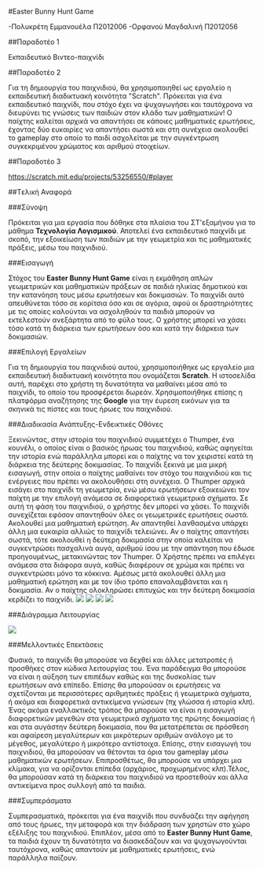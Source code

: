 ﻿#Easter Bunny Hunt Game

-Πολυκρέτη Εμμανουέλα Π2012006
-Ορφανού Μαγδαλινή    Π2012056

##Παραδοτέο 1

Εκπαιδευτικό Βιντεο-παιχνίδι

##Παραδοτέο 2

Για τη δημιουργία του παιχνιδιού, θα χρησιμοποιηθεί ως εργαλείο η εκπαιδευτική διαδικτυακή κοινότητα "Scratch".
Πρόκειται για ένα εκπαιδευτικό παιχνίδι, που στόχο έχει να ψυχαγωγήσει και ταυτόχρονα να διευρύνει τις γνώσεις των παιδιών στον κλάδο των μαθηματικών!
Ο παίχτης καλείται αρχικά να απαντήσει σε κάποιες μαθηματικές ερωτήσεις, έχοντας δύο ευκαιρίες να απαντήσει σωστά και στη συνέχεια ακολουθεί το gameplay στο οποίο το παιδί ασχολείται με την συγκέντρωση συγκεκριμένου χρώματος και αριθμού στοιχείων.

##Παραδοτέο 3

https://scratch.mit.edu/projects/53256550/#player

##Tελική Αναφορά

###Σύνοψη

Πρόκειται για μια εργασία που δόθηκε στα πλαίσια του ΣΤ'εξαμήνου για το μάθημα **Τεχνολογία Λογισμικού**. Αποτελεί ένα εκπαιδευτικό παιχνίδι με σκοπό, την εξοικείωση των παιδιών με την γεωμετρία και τις μαθηματικές πράξεις, μέσω του παιχνιδιού.

###Εισαγωγή

Στόχος του **Easter Bunny Hunt Game** είναι η εκμάθηση απλών γεωμετρικών και μαθηματικών πράξεων σε παιδιά ηλικίας δημοτικού και την κατανόηση τους μέσω ερωτήσεων και δοκιμασιών.
Το παιχνίδι αυτό απευθύνεται τόσο σε κορίτσια όσο και σε αγόρια, αφού οι δραστηριότητες με τις οποίες καλούνται να ασχοληθούν τα παιδιά μπορούν να εκτελεστούν ανεξάρτητα από το φύλο τους.
Ο χρήστης μπορεί να χάσει τόσο κατά τη διάρκεια των ερωτήσεων όσο και κατά την διάρκεια των δοκιμασιών.

###Επιλογή Εργαλείων

Για τη δημιουργία του παιχνιδιού αυτού, χρησιμοποιήθηκε ως εργαλείο μια εκπαιδευτική διαδικτυακή κοινότητα που ονομάζεται **Scratch**. Η ιστοσελίδα αυτή, παρέχει στο χρήστη τη δυνατότητα να μαθαίνει μέσα από το παιχνίδι, το οποίο του προσφέρεται δωρεάν. Χρησιμοποιήθηκε επίσης η πλατφόρμα αναζήτησης της **Google** για την έυρεση εικόνων για τα σκηνικά τις πίστες και τους ήρωες του παιχνιδιού.

###Διαδικασία Ανάπτυξης-Ενδεικτικές Οθόνες

Ξεκινώντας, στην ιστορία του παιχνιδιού συμμετέχει ο Thumper, ένα κουνέλι, ο οποίος είναι ο βασικός ήρωας του παιχνιδιού, καθώς αφηγείται την ιστορία ενώ παράλληλα μπορεί και ο παίχτης να τον χειριστεί κατά τη διάρκεια της δεύτερης δοκιμασίας.
Το παιχνίδι ξεκινά με μια μικρή εισαγωγή, στην οποία ο παίχτης μαθαίνει τον στόχο του παιχνιδιού και τις ενέργειες που πρέπει να ακολουθήσει στη συνέχεια.
Ο Thumper αρχικά εισάγει στο παιχνίδι τη γεωμετρία, ενώ μέσω ερωτήσεων εξοικειώνει τον παίχτη με την επιλογή ανάμεσα σε διαφορετικά γεωμετρικά σχήματα. Σε αυτή τη φάση του παιχνιδιού, ο χρήστης δεν μπορεί να χάσει. Το παιχνίδι συνεχίζεται εφόσον απαντηθούν όλες οι γεωμετρικές ερωτήσεις σωστά.
Ακολουθεί μια μαθηματική ερώτηση. Αν απαντηθεί λανθασμένα υπάρχει άλλη μια ευκαιρία αλλιώς το παιχνίδι τελειώνει. Αν ο παίχτης απαντήσει σωστά, τότε ακολουθεί η δεύτερη δοκιμασία στην οποία καλείται να συγκεντρώσει πασχαλινά αυγά, αριθμού ίσου με την απάντηση που έδωσε προηγουμένως, μετακινώντας τον Thumper. Ο Χρήστης πρέπει να επιλέγει ανάμεσα στα διάφορα αυγά, καθώς διαφέρουν σε χρώμα και πρέπει να συγκεντρώσει μόνο τα κόκκινα. 
Αμέσως μετά ακολουθεί άλλη μια μαθηματική ερώτηση και με τον ίδιο τρόπο επαναλαμβάνεται και η δοκιμασία. Αν ο παίχτης ολοκληρώσει επιτυχώς και την δεύτερη δοκιμασία κερδίζει το παιχνίδι.
![](https://github.com/courses-ionio/sw/blob/master/projects_2015/%CE%A02012006-%CE%A02012056/img/1.png)
![](https://github.com/courses-ionio/sw/blob/master/projects_2015/%CE%A02012006-%CE%A02012056/img/2.png)
![](https://github.com/courses-ionio/sw/blob/master/projects_2015/%CE%A02012006-%CE%A02012056/img/3.png)
![](https://github.com/courses-ionio/sw/blob/master/projects_2015/%CE%A02012006-%CE%A02012056/img/4.png)

###Διάγραμμα Λειτουργίας

![](https://github.com/courses-ionio/sw/blob/master/projects_2015/%CE%A02012006-%CE%A02012056/img/5.png)

###Μελλοντικές Επεκτάσεις

Φυσικά, το παιχνίδι θα μπορούσε να δεχθεί και άλλες μετατροπές ή προσθήκες στον κώδικα λειτουργίας του. Ένα παράδειγμα θα μπορούσε να είναι η αύξηση των επιπέδων καθώς και της δυσκολίας των ερωτήσεων ανά επίπεδο. Επίσης θα μπορούσαν οι ερωτήσεις να σχετίζονται με περισσότερες αριθμητικές πράξεις ή γεωμετρικά σχήματα, ή ακόμα και διαφορετικά αντικείμενα γνώσεων (πχ γλώσσα ή ιστορία κλπ).
Ένας ακόμα εναλλακτικός τρόπος θα μπορούσε να είναι η εισαγωγή διαφορετικών μεγεθών στα γεωμετρικά σχήματα της πρώτης δοκιμασίας ή και στα αυγάστην δεύτερη δοκιμασία, που θα μετατρέπεται σε πρόσθεση και αφαίρεση μεγαλύτερων και μικρότερων αριθμών ανάλογο με το μέγεθος, μεγαλύτερο ή μικρότερο αντίστοιχα. Επίσης, στην εισαγωγή του παιχνιδιού, θα μπορούσαν να θέτονται τα όρια του gameplay μέσω μαθηματικών ερωτήσεων.
Επιπροσθέτως, θα μπορούσε να υπάρχει μια κλίμακα, για να ορίζονται επίπεδα (αρχάριος, προχωρημένος κλπ).Τέλος, θα μπορούσαν κατά τη διάρκεια του παιχνιδιού να προστεθούν και άλλα αντικείμενα προς συλλογή από τα παιδιά.

###Συμπεράσματα

Συμπερασματικά, πρόκειται για ένα παιχνίδι που συνδυάζει την αφήγηση από τους ήρωες, την μεταφορά και την διάδραση των χρηστών στο χώρο εξέλιξης του παιχνιδιού. Επιπλέον, μέσα από το **Easter Bunny Hunt Game**, τα παιδιά έχουν τη δυνατότητα να διασκεδάζουν και να ψυχαγωγούνται ταυτόχρονα, καθώς απαντούν με μαθηματικές ερωτήσεις, ενώ παράλληλα παίζουν.